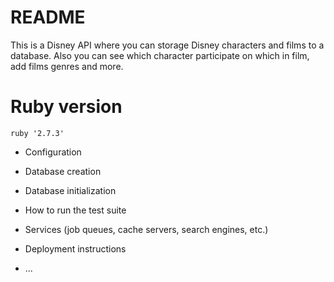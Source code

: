 # README

This is a Disney API where you can storage Disney characters and films to a database. Also you can
see which character participate on which in film, add films genres and more.

# Ruby version

`ruby '2.7.3'`

- Configuration

- Database creation

- Database initialization

- How to run the test suite

- Services (job queues, cache servers, search engines, etc.)

- Deployment instructions

- ...
